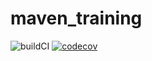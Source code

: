 # maven_training
![buildCI](https://github.com/mithy45/maven_training/actions/workflows/build.yml/badge.svg)
[![codecov](https://codecov.io/gh/mithy45/maven_training/branch/main/graph/badge.svg)](https://codecov.io/gh/mithy_45/maven_training)

